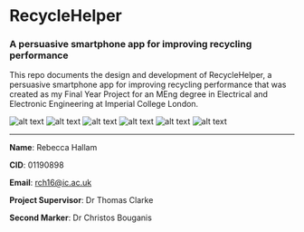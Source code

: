 # RecycleHelper
### A persuasive smartphone app for improving recycling performance

This repo documents the design and development of RecycleHelper, a persuasive smartphone app for improving recycling performance that was created as my Final Year Project for an MEng degree in Electrical and Electronic Engineering at Imperial College London.

![alt text](https://github.com/rch16/FYP/blob/master/App%20Development/Version%203/App%20Screenshots/Onboarding.png)
![alt text](https://github.com/rch16/FYP/blob/master/App%20Development/Version%203/App%20Screenshots/Homescreen.png)
![alt text](https://github.com/rch16/FYP/blob/master/App%20Development/Version%203/App%20Screenshots/Search.png)
![alt text](https://github.com/rch16/FYP/blob/master/App%20Development/Version%203/App%20Screenshots/Scan.png)
![alt text](https://github.com/rch16/FYP/blob/master/App%20Development/Version%203/App%20Screenshots/Symbols.png)
![alt text](https://github.com/rch16/FYP/blob/master/App%20Development/Version%203/App%20Screenshots/Locate.png)

----------------------------------------------


**Name**: Rebecca Hallam

**CID**: 01190898

**Email**: rch16@ic.ac.uk

**Project Supervisor**: Dr Thomas Clarke

**Second Marker**: Dr Christos Bouganis

